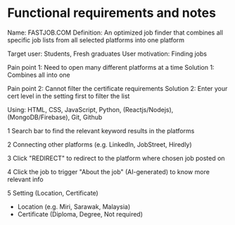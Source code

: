# Functional requirements and notes

Name: FASTJOB.COM
Definition: An optimized job finder that combines all specific job lists from all selected platforms into one platform

Target user: Students, Fresh graduates
User motivation: Finding jobs

Pain point 1: Need to open many different platforms at a time
Solution 1: Combines all into one

Pain point 2: Cannot filter the certificate requirements
Solution 2: Enter your cert level in the setting first to filter the list

Using: HTML, CSS, JavaScript, Python, (Reactjs/Nodejs), (MongoDB/Firebase), Git, Github

1 Search bar to find the relevant keyword results in the platforms

2 Connecting other platforms (e.g. LinkedIn, JobStreet, Hiredly)

3 Click "REDIRECT" to redirect to the platform where chosen job posted on

4 Click the job to trigger "About the job" (AI-generated) to know more relevant info

5 Setting (Location, Certificate) 
  - Location (e.g. Miri, Sarawak, Malaysia)
  - Certificate (Diploma, Degree, Not required)